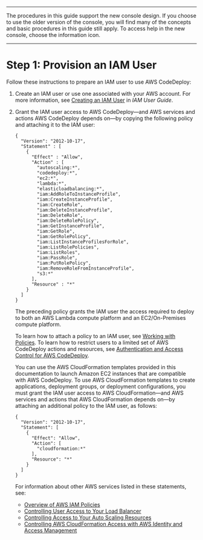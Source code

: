 --------

 The procedures in this guide support the new console design\. If you choose to use the older version of the console, you will find many of the concepts and basic procedures in this guide still apply\. To access help in the new console, choose the information icon\. 

--------

# Step 1: Provision an IAM User<a name="getting-started-provision-user"></a>

Follow these instructions to prepare an IAM user to use AWS CodeDeploy:

1. Create an IAM user or use one associated with your AWS account\. For more information, see [Creating an IAM User](https://docs.aws.amazon.com/IAM/latest/UserGuide/Using_SettingUpUser.html#Using_CreateUser_console) in *IAM User Guide*\.

1. Grant the IAM user access to AWS CodeDeploy—and AWS services and actions AWS CodeDeploy depends on—by copying the following policy and attaching it to the IAM user:

   ```
   {
     "Version": "2012-10-17",
     "Statement" : [
       {
         "Effect" : "Allow",
         "Action" : [
           "autoscaling:*",
           "codedeploy:*",
           "ec2:*",
           "lambda:*",
           "elasticloadbalancing:*",
           "iam:AddRoleToInstanceProfile",
           "iam:CreateInstanceProfile",
           "iam:CreateRole",
           "iam:DeleteInstanceProfile",
           "iam:DeleteRole",
           "iam:DeleteRolePolicy",
           "iam:GetInstanceProfile",
           "iam:GetRole",
           "iam:GetRolePolicy",
           "iam:ListInstanceProfilesForRole",
           "iam:ListRolePolicies",
           "iam:ListRoles",
           "iam:PassRole",
           "iam:PutRolePolicy",
           "iam:RemoveRoleFromInstanceProfile", 
           "s3:*"
         ],
         "Resource" : "*"
       }    
     ]
   }
   ```

   The preceding policy grants the IAM user the access required to deploy to both an AWS Lambda compute platform and an EC2/On\-Premises compute platform\.

    To learn how to attach a policy to an IAM user, see [Working with Policies](https://docs.aws.amazon.com/IAM/latest/UserGuide/ManagingPolicies.html#AddingPermissions_Console)\. To learn how to restrict users to a limited set of AWS CodeDeploy actions and resources, see [Authentication and Access Control for AWS CodeDeploy](auth-and-access-control.md)\.

   You can use the AWS CloudFormation templates provided in this documentation to launch Amazon EC2 instances that are compatible with AWS CodeDeploy\. To use AWS CloudFormation templates to create applications, deployment groups, or deployment configurations, you must grant the IAM user access to AWS CloudFormation—and AWS services and actions that AWS CloudFormation depends on—by attaching an additional policy to the IAM user, as follows:

   ```
   {
     "Version": "2012-10-17",
     "Statement": [
       {
         "Effect": "Allow",
         "Action": [                
           "cloudformation:*"        
         ],
         "Resource": "*"
       }
     ]
   }
   ```

   For information about other AWS services listed in these statements, see:
   + [Overview of AWS IAM Policies](https://docs.aws.amazon.com/IAM/latest/UserGuide/PoliciesOverview.html)
   + [Controlling User Access to Your Load Balancer](https://docs.aws.amazon.com/elasticloadbalancing/latest/userguide/UsingIAM.html)
   + [Controlling Access to Your Auto Scaling Resources](https://docs.aws.amazon.com/autoscaling/latest/userguide/IAM.html)
   + [Controlling AWS CloudFormation Access with AWS Identity and Access Management](https://docs.aws.amazon.com/AWSCloudFormation/latest/UserGuide/using-iam-template.html)